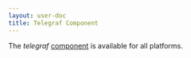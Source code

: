 ```yaml
---
layout: user-doc
title: Telegraf Component
---
```


The _telegraf_ [component](./components.html) is available for all platforms.